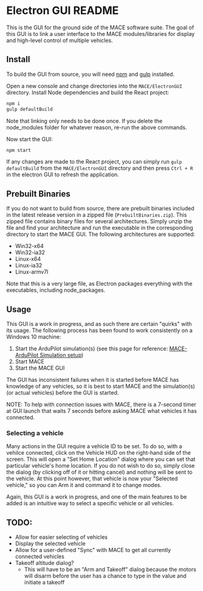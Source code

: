 # Electron GUI README

This is the GUI for the ground side of the MACE software suite. The goal of this GUI is to link a user interface to the MACE modules/libraries for display and high-level control of multiple vehicles. 

## Install
To build the GUI from source, you will need [npm](http://npmjs.com) and [gulp](https://github.com/gulpjs/gulp/blob/master/docs/getting-started.md) installed.

Open a new console and change directories into the `MACE/ElectronGUI` directory. Install Node dependencies and build the React project:

```bash
npm i
gulp defaultBuild
```
Note that linking only needs to be done once. If you delete the node_modules folder for whatever reason, re-run the above commands.

Now start the GUI:

```bash
npm start
```
If any changes are made to the React project, you can simply run `gulp defaultBuild` from the `MACE/ElectronGUI` directory and then press `Ctrl + R` in the electron GUI to refresh the application. 

## Prebuilt Binaries
If you do not want to build from source, there are prebuilt binaries included in the latest release version in a zipped file (`PrebuiltBinaries.zip`). This zipped file contains binary files for several architectures. Simply unzip the file and find your architecture and run the executable in the corresponding directory to start the MACE GUI. The following architectures are supported:

- Win32-x64
- Win32-ia32
- Linux-x64
- Linux-ia32
- Linux-armv7l

Note that this is a very large file, as Electron packages everything with the executables, including node_packages.

## Usage
This GUI is a work in progress, and as such there are certain "quirks" with its usage. The following process has been found to work consistently on a Windows 10 machine:

1. Start the ArduPilot simulation(s) (see this page for reference: [MACE-ArduPilot Simulation setup](https://github.com/brettdarcey/MACE/wiki/ArduPilot-Simulation))
2. Start MACE
3. Start the MACE GUI

The GUI has inconsistent failures when it is started before MACE has knowledge of any vehicles, so it is best to start MACE and the simulation(s) (or actual vehicles) before the GUI is started. 

NOTE: To help with connection issues with MACE, there is a 7-second timer at GUI launch that waits 7 seconds before asking MACE what vehicles it has connected. 

### Selecting a vehicle
Many actions in the GUI require a vehicle ID to be set. To do so, with a vehilce connected, click on the Vehicle HUD on the right-hand side of the screen. This will open a "Set Home Location" dialog where you can set that particular vehicle's home location. If you do not wish to do so, simply close the dialog (by clicking off of it or hitting cancel) and nothing will be sent to the vehicle. At this point however, that vehicle is now your "Selected vehicle," so you can Arm it and command it to change modes. 

Again, this GUI is a work in progress, and one of the main features to be added is an intuitive way to select a specific vehicle or all vehicles. 


## TODO:
- Allow for easier selecting of vehicles
- Display the selected vehicle
- Allow for a user-defined "Sync" with MACE to get all currently connected vehicles
- Takeoff altitude dialog? 
  * This will have to be an "Arm and Takeoff" dialog because the motors will disarm before the user has a chance to type in the value and initiate a takeoff
